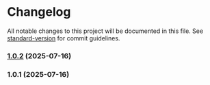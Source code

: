 # Changelog

All notable changes to this project will be documented in this file. See [standard-version](https://github.com/conventional-changelog/standard-version) for commit guidelines.

### [1.0.2](https://github.com/nebasjoa/plink/compare/v1.0.1...v1.0.2) (2025-07-16)

### 1.0.1 (2025-07-16)
